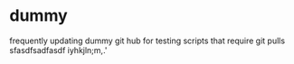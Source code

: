 # dummy
frequently updating dummy git hub for testing scripts that require git pulls
sfasdfsadfasdf
iyhkjln;m,.'

